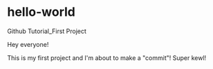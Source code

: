 # hello-world
Github Tutorial_First Project

Hey everyone! 

This is my first project and I'm about to make a "commit"! Super kewl! 
